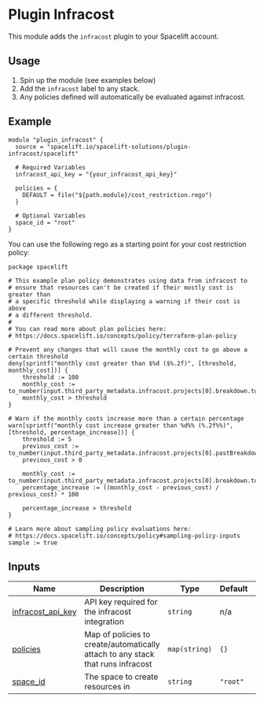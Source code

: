 # Plugin Infracost

This module adds the `infracost` plugin to your Spacelift account.

## Usage

1. Spin up the module (see examples below)
2. Add the `infracost` label to any stack.
3. Any policies defined will automatically be evaluated against infracost.

<!-- BEGIN_TF_DOCS -->
## Example

```hcl
module "plugin_infracost" {
  source = "spacelift.io/spacelift-solutions/plugin-infracost/spacelift"

  # Required Variables
  infracost_api_key = "{your_infracost_api_key}"

  policies = {
    DEFAULT = file("${path.module}/cost_restriction.rego")
  }

  # Optional Variables
  space_id = "root"
}
```

You can use the following rego as a starting point for your cost restriction policy:
```rego
package spacelift

# This example plan policy demonstrates using data from infracost to
# ensure that resources can't be created if their mostly cost is greater than
# a specific threshold while displaying a warning if their cost is above
# a different threshold.
#
# You can read more about plan policies here:
# https://docs.spacelift.io/concepts/policy/terraform-plan-policy

# Prevent any changes that will cause the monthly cost to go above a certain threshold
deny[sprintf("monthly cost greater than $%d ($%.2f)", [threshold, monthly_cost])] {
	threshold := 100
	monthly_cost := to_number(input.third_party_metadata.infracost.projects[0].breakdown.totalMonthlyCost)
	monthly_cost > threshold
}

# Warn if the monthly costs increase more than a certain percentage
warn[sprintf("monthly cost increase greater than %d%% (%.2f%%)", [threshold, percentage_increase])] {
	threshold := 5
	previous_cost := to_number(input.third_party_metadata.infracost.projects[0].pastBreakdown.totalMonthlyCost)
	previous_cost > 0

	monthly_cost := to_number(input.third_party_metadata.infracost.projects[0].breakdown.totalMonthlyCost)
	percentage_increase := ((monthly_cost - previous_cost) / previous_cost) * 100

	percentage_increase > threshold
}

# Learn more about sampling policy evaluations here:
# https://docs.spacelift.io/concepts/policy#sampling-policy-inputs
sample := true
```

## Inputs

| Name | Description | Type | Default | Required |
|------|-------------|------|---------|:--------:|
| <a name="input_infracost_api_key"></a> [infracost\_api\_key](#input\_infracost\_api\_key) | API key required for the infracost integration | `string` | n/a | yes |
| <a name="input_policies"></a> [policies](#input\_policies) | Map of policies to create/automatically attach to any stack that runs infracost | `map(string)` | `{}` | no |
| <a name="input_space_id"></a> [space\_id](#input\_space\_id) | The space to create resources in | `string` | `"root"` | no |
<!-- END_TF_DOCS -->
